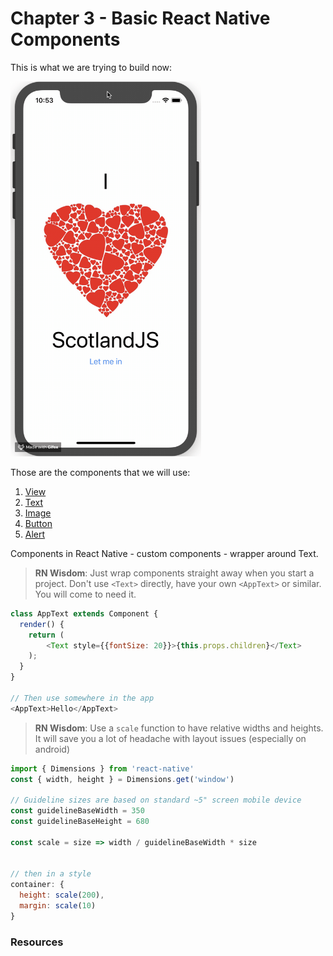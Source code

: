 # Chapter 3 - Basic React Native Components

This is what we are trying to build now:

<img src="../media/I-love-scotJS.gif" alt="I luv CYF" height="600px">

Those are the components that we will use:

1.  [View](https://facebook.github.io/react-native/docs/view)
2.  [Text](https://facebook.github.io/react-native/docs/text)
3.  [Image](https://facebook.github.io/react-native/docs/image)
4.  [Button](https://facebook.github.io/react-native/docs/button)
5.  [Alert](https://facebook.github.io/react-native/docs/alert)

Components in React Native - custom components - wrapper around Text.


> **RN Wisdom**: Just wrap components straight away when you start a project. Don't use `<Text>` directly, have your own `<AppText>` or similar. You will come to need it.

```js
class AppText extends Component {
  render() {
    return (
        <Text style={{fontSize: 20}}>{this.props.children}</Text>
    );
  }
}

// Then use somewhere in the app
<AppText>Hello</AppText>
```

> **RN Wisdom**: Use a `scale` function to have relative widths and heights. It will save you a lot of headache with layout issues (especially on android)

```js
import { Dimensions } from 'react-native'
const { width, height } = Dimensions.get('window')

// Guideline sizes are based on standard ~5" screen mobile device
const guidelineBaseWidth = 350
const guidelineBaseHeight = 680

const scale = size => width / guidelineBaseWidth * size


// then in a style
container: {
  height: scale(200),
  margin: scale(10)
}
```

### Resources
